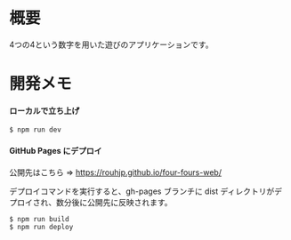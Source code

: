 # 概要
4つの4という数字を用いた遊びのアプリケーションです。

# 開発メモ

#### ローカルで立ち上げ
```
$ npm run dev
```

#### GitHub Pages にデプロイ
公開先はこちら => https://rouhjp.github.io/four-fours-web/

デプロイコマンドを実行すると、gh-pages ブランチに dist ディレクトリがデプロイされ、数分後に公開先に反映されます。

```
$ npm run build
$ npm run deploy
```
